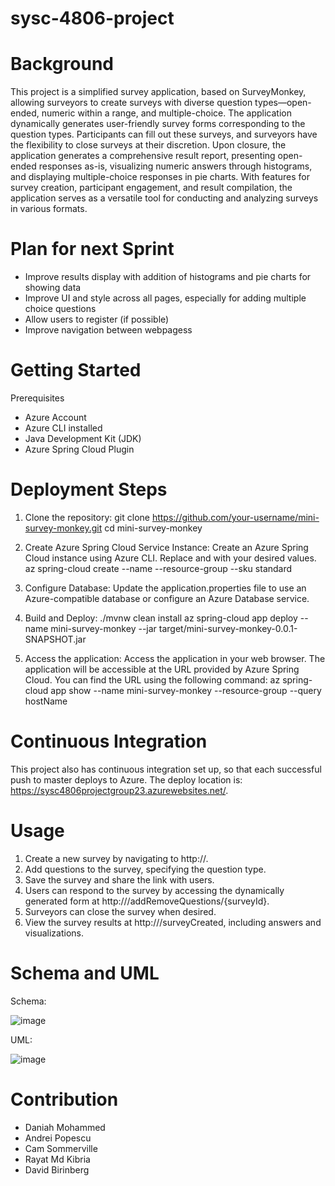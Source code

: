 # sysc-4806-project

# Background

This project is a simplified survey application, based on SurveyMonkey, allowing surveyors to create surveys with diverse question types—open-ended, numeric within a range, and multiple-choice. The application dynamically generates user-friendly survey forms corresponding to the question types. Participants can fill out these surveys, and surveyors have the flexibility to close surveys at their discretion. Upon closure, the application generates a comprehensive result report, presenting open-ended responses as-is, visualizing numeric answers through histograms, and displaying multiple-choice responses in pie charts. With features for survey creation, participant engagement, and result compilation, the application serves as a versatile tool for conducting and analyzing surveys in various formats.

# Plan for next Sprint

- Improve results display with addition of histograms and pie charts for showing data
- Improve UI and style across all pages, especially for adding multiple choice questions
- Allow users to register (if possible)
- Improve navigation between webpagess
  
# Getting Started

Prerequisites
  - Azure Account
  - Azure CLI installed
  - Java Development Kit (JDK)
  - Azure Spring Cloud Plugin

# Deployment Steps

  1. Clone the repository:
      git clone https://github.com/your-username/mini-survey-monkey.git
      cd mini-survey-monkey
  2. Create Azure Spring Cloud Service Instance:
       Create an Azure Spring Cloud instance using Azure CLI. Replace <your-resource-group> and <your-service-instance> with your desired values.
       az spring-cloud create --name <your-service-instance> --resource-group <your-resource-group> --sku standard
  3. Configure Database:
       Update the application.properties file to use an Azure-compatible database or configure an Azure Database service.
  5. Build and Deploy:
     ./mvnw clean install
      az spring-cloud app deploy --name mini-survey-monkey --jar target/mini-survey-monkey-0.0.1-SNAPSHOT.jar

  6. Access the application: Access the application in your web browser.
       The application will be accessible at the URL provided by Azure Spring Cloud. You can find the URL using the following command:
           az spring-cloud app show --name mini-survey-monkey --resource-group <your-resource-group> --query hostName

# Continuous Integration

This project also has continuous integration set up, so that each successful push to master deploys to Azure. The deploy location is: https://sysc4806projectgroup23.azurewebsites.net/.

# Usage

  1. Create a new survey by navigating to http://<your-app-url>.
  2. Add questions to the survey, specifying the question type.
  3. Save the survey and share the link with users.
  4. Users can respond to the survey by accessing the dynamically generated form at http://<your-app-url>/addRemoveQuestions/{surveyId}.
  5. Surveyors can close the survey when desired.
  6. View the survey results at http://<your-app-url>/surveyCreated, including answers and visualizations.

# Schema and UML
Schema:

![image](https://github.com/Andrei486/sysc-4806-project/assets/78574494/f3510708-7c6a-49ac-993e-09eab4173319)

UML:

![image](https://github.com/Andrei486/sysc-4806-project/assets/78574494/d5dcd135-a634-46f7-980f-2e91143c628e)


# Contribution

  - Daniah Mohammed
  - Andrei Popescu
  - Cam Sommerville
  - Rayat Md Kibria
  - David Birinberg
